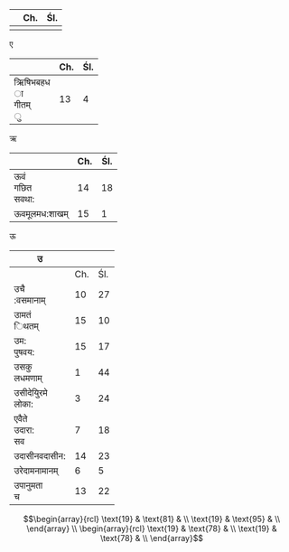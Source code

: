 |  | Ch. | Śl. |
|--|-----|-----|
|  |     |     |

ए

|                             | Ch. | Śl. |
|-----------------------------|-----|-----|
| ऋिषिभबहध<br>ा<br>गीतम्<br>ु | 13  | 4   |

ऋ

|                      | Ch. | Śl. |
|----------------------|-----|-----|
| ऊवं<br>गछित<br>सवथा: | 14  | 18  |
| ऊवमूलमध:शाखम्        | 15  | 1   |

ऊ

| उ                     |     |     |
|-----------------------|-----|-----|
|                       | Ch. | Śl. |
| उचै<br>:वसमानाम्      | 10  | 27  |
| उामतं<br>िथतम्        | 15  | 10  |
| उम:<br>पुषवय:         | 15  | 17  |
| उसकु<br>लधमणाम्       | 1   | 44  |
| उसीदेयुिरमे<br>लोका:  | 3   | 24  |
| एवैते<br>उदारा:<br>सव | 7   | 18  |
| उदासीनवदासीन:         | 14  | 23  |
| उरेदामनामानम्         | 6   | 5   |
| उपानुमता<br>च         | 13  | 22  |

$$\begin{array}{rcl} \text{19} & \text{81} & \\ \text{19} & \text{95} & \\ \end{array} \\ \begin{array}{rcl} \text{19} & \text{78} & \\ \text{19} & \text{78} & \\ \end{array}$$